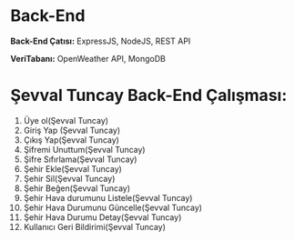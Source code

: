 # Back-End

**Back-End Çatısı:** ExpressJS, NodeJS, REST API

**VeriTabanı:** OpenWeather API, MongoDB

# Şevval Tuncay Back-End Çalışması:

1. Üye ol(Şevval Tuncay)
2. Giriş Yap (Şevval Tuncay)
3. Çıkış Yap(Şevval Tuncay)
4. Şifremi Unuttum(Şevval Tuncay)
5. Şifre Sıfırlama(Şevval Tuncay)
6. Şehir Ekle(Şevval Tuncay)
7. Şehir Sil(Şevval Tuncay)
8. Şehir Beğen(Şevval Tuncay)
9. Şehir Hava durumunu Listele(Şevval Tuncay)
10. Şehir Hava Durumunu Güncelle(Şevval Tuncay)
11. Şehir Hava Durumu Detay(Şevval Tuncay)
12. Kullanıcı Geri Bildirimi(Şevval Tuncay)
